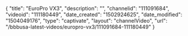 {
    "title": "EuroPro VX3",
    "description": "",
    "channelid": "111091684",
    "videoid": "111180449",
    "date_created": "1502924625",
    "date_modified": "1504049176",
    "type": "captivate",
    "layout": "channelVideo",
    "url": "\/bbbusa-latest-videos\/europro-vx3\/111091684-111180449"
}